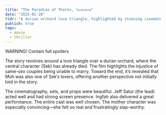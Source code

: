 ```yaml
---
title: "The Paradise of Thorns, วิมานหนาม"
date: "2025-01-28"
tldr: "A durian orchard love triangle, highlighted by stunning cinematography and strong performances."
publish: true
tags:
  - movie
  - thriller
---
```


WARNING! Contain full spoilers

The story revolves around a love triangle over a durian orchard, where the central character (Sek) has already died. The film highlights the injustice of same-sex couples being unable to marry. Toward the end, it’s revealed that Moh was also one of Sek’s lovers, offering another perspective not initially told in the story.  

The cinematography, sets, and props were beautiful. Jeff Satur (the lead) acted well and had strong screen presence. Ingfah also delivered a great performance. The entire cast was well chosen. The mother character was especially convincing—she felt so real and frustratingly slap-worthy.


